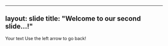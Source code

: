 

---
layout: slide
title: "Welcome to our second slide...!"
---
Your text
Use the left arrow to go back! 
